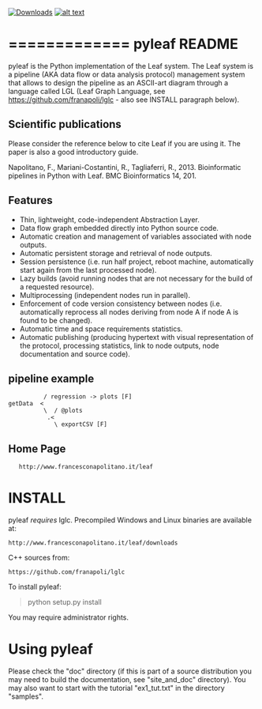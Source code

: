 <!-- Grab your social icons from https://github.com/carlsednaoui/gitsocial -->
[1.2]: http://i.imgur.com/wWzX9uB.png (me on Twitter)
[1]: http://www.twitter.com/franapoli
<!-- Grab your social icons from https://github.com/carlsednaoui/gitsocial -->
[![Downloads](https://img.shields.io/pypi/dm/pyleaf.svg)](https://pypi.python.org/pypi/pyleaf)
[![alt text][1.2]][1]

=============
pyleaf README
=============

pyleaf is the Python implementation of the Leaf system. The Leaf
system is a pipeline (AKA data flow or data analysis protocol)
management system that allows to design the pipeline as an ASCII-art
diagram through a language called LGL (Leaf Graph Language, see
https://github.com/franapoli/lglc - also see INSTALL paragraph below).


Scientific publications
-----------------------

Please consider the reference below to cite Leaf if you are using
it. The paper is also a good introductory guide.

Napolitano, F., Mariani-Costantini, R., Tagliaferri, R.,
2013. Bioinformatic pipelines in Python with Leaf. BMC Bioinformatics
14, 201.


Features
--------

- Thin, lightweight, code-independent Abstraction Layer.
- Data flow graph embedded directly into Python source code.
- Automatic creation and management of variables associated with node
  outputs.
- Automatic persistent storage and retrieval of node outputs.
- Session persistence (i.e. run half project, reboot machine,
  automatically start again from the last processed node).
- Lazy builds (avoid running nodes that are not necessary for the
  build of a requested resource).
- Multiprocessing (independent nodes run in parallel).
- Enforcement of code version consistency between nodes
  (i.e. automatically reprocess all nodes deriving from node A if node
  A is found to be changed).
- Automatic time and space requirements statistics.
- Automatic publishing (producing hypertext with visual representation
  of the protocol, processing statistics, link to node outputs, node
  documentation and source code).


pipeline example
----------------


              / regression -> plots [F]
    getData  <
              \  / @plots
               .<
                 \ exportCSV [F]


Home Page
---------

       http://www.francesconapolitano.it/leaf


INSTALL
=======

pyleaf *requires* lglc. Precompiled Windows and Linux binaries are
available at:

    http://www.francesconapolitano.it/leaf/downloads

C++ sources from:

    https://github.com/franapoli/lglc


To install pyleaf:

   > python setup.py install

You may require administrator rights.


Using pyleaf
============

Please check the "doc" directory (if this is part of a source
distribution you may need to build the documentation, see
"site_and_doc" directory). You may also want to start with the
tutorial "ex1_tut.txt" in the directory "samples".
